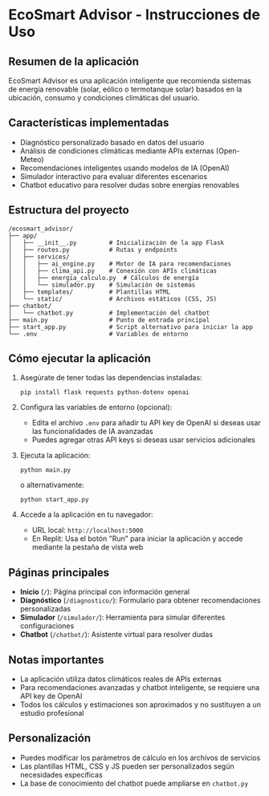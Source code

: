# EcoSmart Advisor - Instrucciones de Uso

## Resumen de la aplicación
EcoSmart Advisor es una aplicación inteligente que recomienda sistemas de energía renovable (solar, eólico o termotanque solar) basados en la ubicación, consumo y condiciones climáticas del usuario.

## Características implementadas
- Diagnóstico personalizado basado en datos del usuario
- Análisis de condiciones climáticas mediante APIs externas (Open-Meteo)
- Recomendaciones inteligentes usando modelos de IA (OpenAI)
- Simulador interactivo para evaluar diferentes escenarios
- Chatbot educativo para resolver dudas sobre energías renovables

## Estructura del proyecto
```
/ecosmart_advisor/
├── app/
│   ├── __init__.py         # Inicialización de la app Flask
│   ├── routes.py           # Rutas y endpoints
│   ├── services/
│   │   ├── ai_engine.py    # Motor de IA para recomendaciones
│   │   ├── clima_api.py    # Conexión con APIs climáticas
│   │   ├── energia_calculo.py  # Cálculos de energía
│   │   └── simulador.py    # Simulación de sistemas
│   ├── templates/          # Plantillas HTML
│   └── static/             # Archivos estáticos (CSS, JS)
├── chatbot/
│   └── chatbot.py          # Implementación del chatbot
├── main.py                 # Punto de entrada principal
├── start_app.py            # Script alternativo para iniciar la app
└── .env                    # Variables de entorno
```

## Cómo ejecutar la aplicación
1. Asegúrate de tener todas las dependencias instaladas:
   ```
   pip install flask requests python-dotenv openai
   ```

2. Configura las variables de entorno (opcional):
   - Edita el archivo `.env` para añadir tu API key de OpenAI si deseas usar las funcionalidades de IA avanzadas
   - Puedes agregar otras API keys si deseas usar servicios adicionales

3. Ejecuta la aplicación:
   ```
   python main.py
   ```
   o alternativamente:
   ```
   python start_app.py
   ```

4. Accede a la aplicación en tu navegador:
   - URL local: `http://localhost:5000`
   - En Replit: Usa el botón "Run" para iniciar la aplicación y accede mediante la pestaña de vista web

## Páginas principales
- **Inicio** (`/`): Página principal con información general
- **Diagnóstico** (`/diagnostico/`): Formulario para obtener recomendaciones personalizadas
- **Simulador** (`/simulador/`): Herramienta para simular diferentes configuraciones
- **Chatbot** (`/chatbot/`): Asistente virtual para resolver dudas

## Notas importantes
- La aplicación utiliza datos climáticos reales de APIs externas
- Para recomendaciones avanzadas y chatbot inteligente, se requiere una API key de OpenAI
- Todos los cálculos y estimaciones son aproximados y no sustituyen a un estudio profesional

## Personalización
- Puedes modificar los parámetros de cálculo en los archivos de servicios
- Las plantillas HTML, CSS y JS pueden ser personalizados según necesidades específicas
- La base de conocimiento del chatbot puede ampliarse en `chatbot.py`